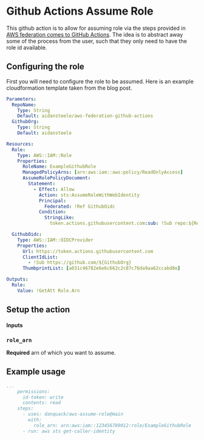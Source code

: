 # Github Actions Assume Role
This github action is to allow for assuming role via the steps provided in [AWS federation comes to GitHub Actions](https://awsteele.com/blog/2021/09/15/aws-federation-comes-to-github-actions.html). The idea is to abstract away some of the process from the user, such that they only need to have the role id available.

## Configuring the role
First you will need to configure the role to be assumed. Here is an example cloudformation template taken from the blog post.

```yaml
Parameters:
  RepoName:
    Type: String
    Default: aidansteele/aws-federation-github-actions
  GithubOrg:
    Type: String
    Default: aidansteele

Resources:
  Role:
    Type: AWS::IAM::Role
    Properties:
      RoleName: ExampleGithubRole
      ManagedPolicyArns: [arn:aws:iam::aws:policy/ReadOnlyAccess]
      AssumeRolePolicyDocument:
        Statement:
          - Effect: Allow
            Action: sts:AssumeRoleWithWebIdentity
            Principal:
              Federated: !Ref GithubOidc
            Condition:
              StringLike:
                token.actions.githubusercontent.com:sub: !Sub repo:${RepoName}:*

  GithubOidc:
    Type: AWS::IAM::OIDCProvider
    Properties:
      Url: https://token.actions.githubusercontent.com
      ClientIdList: 
        - !Sub https://github.com/${GithubOrg}
      ThumbprintList: [a031c46782e6e6c662c2c87c76da9aa62ccabd8e]

Outputs:
  Role:
    Value: !GetAtt Role.Arn  
```

## Setup the action

#### Inputs

### `role_arn`

**Required** arn of which you want to assume.


## Example usage
```yaml
...
    permissions:
      id-token: write
      contents: read
    steps:
      - uses: danquack/aws-assume-role@main
        with:
          role_arn: arn:aws:iam::123456789012:role/ExampleGithubRole
      - run: aws sts get-caller-identity
```
